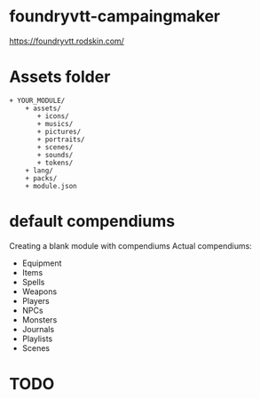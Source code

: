 # foundryvtt-campaingmaker
https://foundryvtt.rodskin.com/

# Assets folder
```
+ YOUR_MODULE/
	+ assets/
	   + icons/
	   + musics/
	   + pictures/
	   + portraits/
	   + scenes/
	   + sounds/
	   + tokens/
    + lang/
	+ packs/
    + module.json
```

# default compendiums
Creating a blank module with compendiums
Actual compendiums:
- Equipment
- Items
- Spells
- Weapons
- Players
- NPCs
- Monsters
- Journals
- Playlists
- Scenes

# TODO
